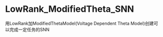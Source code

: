 # LowRank_ModifiedTheta_SNN
用LowRank加ModifiedThetaModel(Voltage Dependent Theta Model)创建可以完成一定任务的SNN
